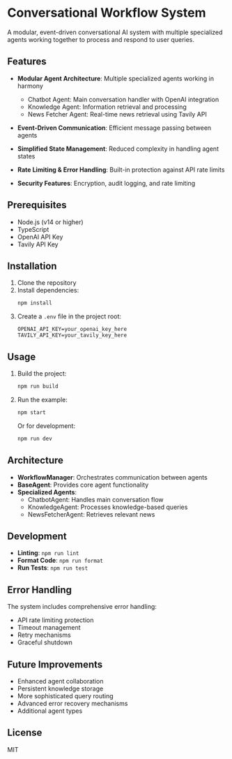 # Conversational Workflow System

A modular, event-driven conversational AI system with multiple specialized agents working together to process and respond to user queries.

## Features

- **Modular Agent Architecture**: Multiple specialized agents working in harmony
  - Chatbot Agent: Main conversation handler with OpenAI integration
  - Knowledge Agent: Information retrieval and processing
  - News Fetcher Agent: Real-time news retrieval using Tavily API

- **Event-Driven Communication**: Efficient message passing between agents
- **Simplified State Management**: Reduced complexity in handling agent states
- **Rate Limiting & Error Handling**: Built-in protection against API rate limits
- **Security Features**: Encryption, audit logging, and rate limiting

## Prerequisites

- Node.js (v14 or higher)
- TypeScript
- OpenAI API Key
- Tavily API Key

## Installation

1. Clone the repository
2. Install dependencies:
   ```bash
   npm install
   ```
3. Create a `.env` file in the project root:
   ```
   OPENAI_API_KEY=your_openai_key_here
   TAVILY_API_KEY=your_tavily_key_here
   ```

## Usage

1. Build the project:
   ```bash
   npm run build
   ```

2. Run the example:
   ```bash
   npm start
   ```

   Or for development:
   ```bash
   npm run dev
   ```

## Architecture

- **WorkflowManager**: Orchestrates communication between agents
- **BaseAgent**: Provides core agent functionality
- **Specialized Agents**:
  - ChatbotAgent: Handles main conversation flow
  - KnowledgeAgent: Processes knowledge-based queries
  - NewsFetcherAgent: Retrieves relevant news

## Development

- **Linting**: `npm run lint`
- **Format Code**: `npm run format`
- **Run Tests**: `npm run test`

## Error Handling

The system includes comprehensive error handling:
- API rate limiting protection
- Timeout management
- Retry mechanisms
- Graceful shutdown

## Future Improvements

- Enhanced agent collaboration
- Persistent knowledge storage
- More sophisticated query routing
- Advanced error recovery mechanisms
- Additional agent types

## License

MIT
